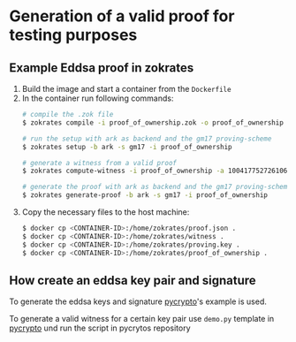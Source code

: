 
# Generation of a valid proof for testing purposes

## Example Eddsa proof in zokrates

1. Build the image and start a container from the `Dockerfile`
1. In the container run following commands:
    ```sh
    # compile the .zok file 
    $ zokrates compile -i proof_of_ownership.zok -o proof_of_ownership

    # run the setup with ark as backend and the gm17 proving-scheme
    $ zokrates setup -b ark -s gm17 -i proof_of_ownership

    # generate a witness from a valid proof
    $ zokrates compute-witness -i proof_of_ownership -a 10041775272610680597649138558111867140088287599035431170728241228669634925671 19045584355489137154300255038437027652180257880634202059955435891798466344432 14517916597883362893064608394843629693674165114908520112595055382047085957383 14897476871502190904409029696666322856887678969656209656241038339251270171395 16668832459046858928951622951481252834155254151733002984053501254009901876174 3814687126 4207057211 2301474087 1696421512 1054042432 4114589074 2402006685 2358319779 2636307903 771130895 3338794104 910337493 3941248527 2566242658 3403499691 2178970740

    # generate the proof with ark as backend and the gm17 proving-scheme
    $ zokrates generate-proof -b ark -s gm17 -i proof_of_ownership
    ```
1. Copy the necessary files to the host machine:
    ```sh
    $ docker cp <CONTAINER-ID>:/home/zokrates/proof.json .
    $ docker cp <CONTAINER-ID>:/home/zokrates/witness .
    $ docker cp <CONTAINER-ID>:/home/zokrates/proving.key .
    $ docker cp <CONTAINER-ID>:/home/zokrates/proof_of_ownership .
    ```

## How create an eddsa key pair and signature

To generate the eddsa keys and signature [pycrypto](https://github.com/Zokrates/pycrypto#create-and-verify-an-eddsa-signature)'s example is used.

To generate a valid witness for a certain key pair use `demo.py` template in [pycrypto](https://github.com/Zokrates/pycrypto#create-and-verify-eddsa-signature) und run the script in pycrytos repository


